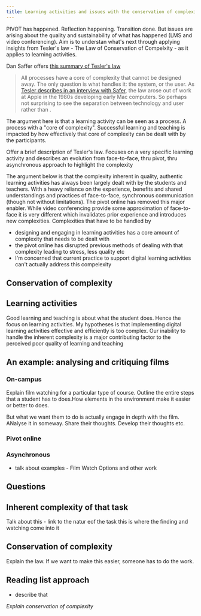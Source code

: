```yaml
---
title: Learning activities and issues with the conservation of complexity
---
```

PIVOT has happened. Reflection happening. Transition done. But issues are arising about the quality and sustainability of what has happened (LMS and video conferencing). Aim is to understan what's next through applying insights from Tesler's law - The Law of Conservation of Compelxity - as it applies to learning activities.

Dan Saffer offers [this summary of Tesler's law](https://medium.com/@odannyboy/controls-are-choices-7de90363d0dd)
> All processes have a core of complexity that cannot be designed away. The only question is what handles it: the system, or the user.
As [Tesler describes in an interview with Safer](https://web.archive.org/web/20080223103732/http://www.designingforinteraction.com/tesler.html), the law arose out of work at Apple in the 1980s developing early Mac computers. So perhaps not surprising to see the separation between technology and user rather than .

The argument here is that a learning activity can be seen as a process. A process with a "core of complexity". Successful learning and teaching is impacted by how effectively that core of complexity can be dealt with by the participants. 


Offer a brief description of Tesler's law.  Focuses on a very specific learning activity and describes an evolution from face-to-face, thru pivot, thru asynchronous approach to highlight the complexity

The argument below is that the complexity inherent in quality, authentic learning activities has always been largely dealt with by the students and teachers. With a heavy reliance on the experience, benefits and shared understandings and practices of face-to-face, synchronous communication (though not without limitations). The pivot online has removed this major enabler. While video conferencing provide some approximation of face-to-face it is very different which invalidates prior experience and introduces new complexities. Complexities that have to be handled by  

- designing and engaging in learning activities has a core amount of complexity that needs to be dealt with
- the pivot online has disrupted previous methods of dealing with that complexity leading to stress, less quality etc
- I'm concerned that current practice to support digital learning activities can't actually address this compelexity

## Conservation of complexity


## Learning activities

Good learning and teaching is about what the student does. Hence the focus on learning activities. 
My hypotheses is that implementing digital learning activities effective and efficiently is too complex. Our inability to handle the inherent complexity is a major contributing factor to the perceived poor quality of learning and teaching

## An example: analysing and critiquing films

### On-campus

Explain film watching for a particular type of course. Outline the entire steps that a student has to does.How elements in the environment make it easier or better to does.

But what we want them to do is actually engage in depth with the film. ANalyse it in someway. Share their thoughts. Develop their thoughts etc.

### Pivot online


### Asynchronous

- talk about examples - Film Watch Options and other work

## Questions


## Inherent complexity of that task

Talk about this - link to the natur eof the task this is where the finding and watching come into it

## Conservation of complexity

Explain the law.  If we want to make this easier, someone has to do the work.

## Reading list approach

- describe that

*Explain conservation of complexity*